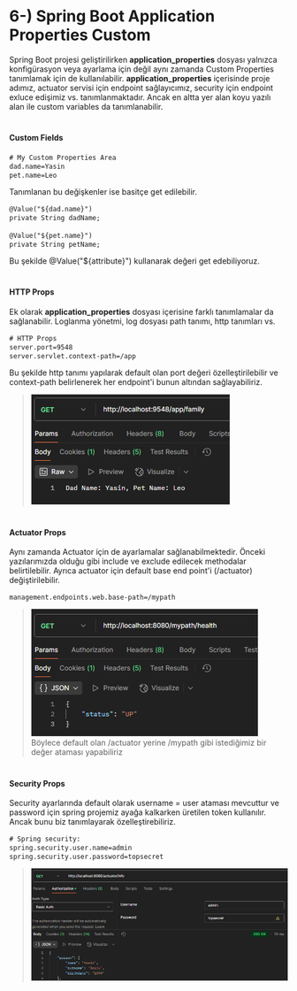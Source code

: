 # 6-) Spring Boot Application Properties Custom
Spring Boot projesi geliştirilirken **application_properties** dosyası yalnızca konfigürasyon veya ayarlama için değil aynı zamanda Custom Properties tanımlamak için de kullanılabilir.
**application_properties** içerisinde proje adımız, actuator servisi için endpoint sağlayıcımız, security için endpoint exluce edişimiz vs. tanımlanmaktadır. Ancak en altta yer alan koyu yazılı alan ile custom variables da tanımlanabilir.
#
#### Custom Fields
```
# My Custom Properties Area
dad.name=Yasin
pet.name=Leo
```
Tanımlanan bu değişkenler ise basitçe get edilebilir. 
```
@Value("${dad.name}")
private String dadName;

@Value("${pet.name}")
private String petName;
```
Bu şekilde @Value("${attribute}") kullanarak değeri get edebiliyoruz. 
#
#### HTTP Props
Ek olarak **application_properties** dosyası içerisine farklı tanımlamalar da sağlanabilir. Loglanma yönetmi, log dosyası path tanımı, http tanımları vs.
```
# HTTP Props
server.port=9548
server.servlet.context-path=/app
```
Bu şekilde http tanımı yapılarak default olan port değeri özelleştirilebilir ve context-path belirlenerek her endpoint'i bunun altından sağlayabiliriz.
>![](/attachment/Clipboard_2025-03-14-14-51-29.png)
#
#### Actuator Props
Aynı zamanda Actuator için de ayarlamalar sağlanabilmektedir. Önceki yazılarımızda olduğu gibi include ve exclude edilecek methodalar belirtilebilir. 
Ayrıca actuator için default base end point'i (/actuator) değiştirilebilir.
```
management.endpoints.web.base-path=/mypath
```
>![](/attachment/Clipboard_2025-03-15-11-46-26.png)
Böylece default olan /actuator yerine /mypath gibi istediğimiz bir değer ataması yapabiliriz
#
#### Security Props
Security ayarlarında default olarak username = user ataması mevcuttur ve password için spring projemiz ayağa kalkarken üretilen token kullanılır.
Ancak bunu biz tanımlayarak özelleştirebiliriz.
```
# Spring security:
spring.security.user.name=admin
spring.security.user.password=topsecret
```
>![](/attachment/Clipboard_2025-03-15-11-56-04.png)
